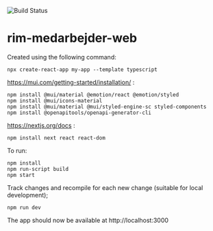 ![Build Status](https://github.com/KvalitetsIT/rim-medarbejder-web/workflows/CICD/badge.svg)
# rim-medarbejder-web

Created using the following command:

```
npx create-react-app my-app --template typescript
```

https://mui.com/getting-started/installation/ :
```
npm install @mui/material @emotion/react @emotion/styled
npm install @mui/icons-material
npm install @mui/material @mui/styled-engine-sc styled-components
npm install @openapitools/openapi-generator-cli
```

https://nextjs.org/docs :
```
npm install next react react-dom
```

To run:
```
npm install
npm run-script build
npm start
```

Track changes and recompile for each new change (suitable for local development);
```
npm run dev
```

The app should now be available at http://localhost:3000
